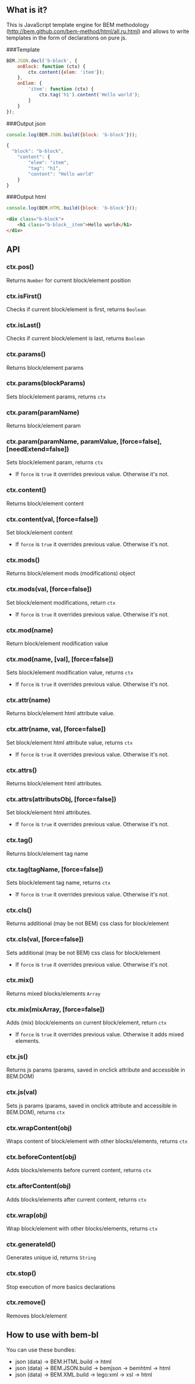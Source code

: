 ## What is it? ##

This is JavaScript template engine for BEM methodology (http://bem.github.com/bem-method/html/all.ru.html) and allows to write templates in the form of declarations on pure js.

###Template

```js
BEM.JSON.decl('b-block', {
    onBlock: function (ctx) {
        ctx.content({elem: 'item'});
    },
    onElem: {
        'item': function (ctx) {
            ctx.tag('h1').content('Hello world');
        }
    }
});
```

###Output json

```js
console.log(BEM.JSON.build({block: 'b-block'}));
```
```js
{
  "block": "b-block",
    "content": {
        "elem": "item",
        "tag": "h1",
        "content": "Hello world"
    }
}
```

###Output html

```js
console.log(BEM.HTML.build({block: 'b-block'}));
```
```html
<div class="b-block">
    <h1 class="b-block__item">Hello world</h1>
</div>
```

## API ##

### ctx.pos() ###

Returns `Number` for current block/element position

### ctx.isFirst()

Checks if current block/element is first, returns `Boolean`

### ctx.isLast()

Checks if current block/element is last, returns `Boolean`

### ctx.params()

Returns block/element params

### ctx.params(blockParams)

Sets block/element params, returns `ctx`

### ctx.param(paramName)

Returns block/element param

### ctx.param(paramName, paramValue, [force=false], [needExtend=false])

Sets block/element param, returns `ctx`

 * If `force` is `true` it overrides previous value. Otherwise it's not.

### ctx.content()

Returns block/element content

### ctx.content(val, [force=false])

Set block/element content

 * If `force` is `true` it overrides previous value. Otherwise it's not.

### ctx.mods()

Returns block/element mods (modifications) object

### ctx.mods(val, [force=false])

Set block/element modifications, return `ctx`

 * If `force` is `true` it overrides previous value. Otherwise it's not.

### ctx.mod(name)

Return block/element modification value

### ctx.mod(name, [val], [force=false])

Sets block/element modification value, returns `ctx`

 * If `force` is `true` it overrides previous value. Otherwise it's not.

### ctx.attr(name)

Returns block/element html attribute value.

### ctx.attr(name, val, [force=false])

Set block/element html attribute value, returns `ctx`

 * If `force` is `true` it overrides previous value. Otherwise it's not.

### ctx.attrs()

Returns block/element html attributes.

### ctx.attrs(attributsObj, [force=false])

Set block/element html attributes.

 * If `force` is `true` it overrides previous value. Otherwise it's not.

### ctx.tag()

Returns block/element tag name

### ctx.tag(tagName, [force=false])

Sets block/element tag name, returns `ctx`

 * If `force` is `true` it overrides previous value. Otherwise it's not.

### ctx.cls()

Returns additional (may be not BEM) css class for block/element

### ctx.cls(val, [force=false])

Sets additional (may be not BEM) css class for block/element

 * If `force` is `true` it overrides previous value. Otherwise it's not.

### ctx.mix()

Returns mixed blocks/elements `Array`

### ctx.mix(mixArray, [force=false])

Adds (mix) block/elements on current block/element, return `ctx`

 * If `force` is `true` it overrides previous value. Otherwise it adds mixed elements.

### ctx.js()

Returns js params (params, saved in onclick attribute and accessible in BEM.DOM)

### ctx.js(val)

Sets js params (params, saved in onclick attribute and accessible in BEM.DOM), returns `ctx`

### ctx.wrapContent(obj)

Wraps content of block/element with other blocks/elements, returns `ctx`

### ctx.beforeContent(obj)

Adds blocks/elements before current content, returns `ctx`

### ctx.afterContent(obj)

Adds blocks/elements after current content, returns `ctx`

### ctx.wrap(obj)

Wrap block/element with other blocks/elements, returns `ctx`

### ctx.generateId()

Generates unique id, returns `String`

### ctx.stop()

Stop execution of more basics declarations

### ctx.remove()

Removes block/element

## How to use with bem-bl ##

You can use these bundles:

* json (data) → BEM.HTML.build → html
* json (data) → BEM.JSON.build → bemjson → bemhtml → html
* json (data) → BEM.XML.build → lego:xml → xsl → html


